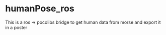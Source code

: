 humanPose_ros
=============

This is a ros -> pocolibs bridge to get human data from morse and export it in a poster

